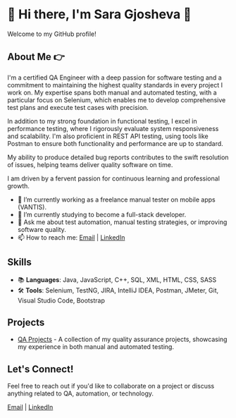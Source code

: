 # 👋 Hi there, I'm Sara Gjosheva 🚀

Welcome to my GitHub profile! 

## About Me 👉
I'm a certified QA Engineer with a deep passion for software testing and a commitment to maintaining the highest quality standards in every project I work on. My expertise spans both manual and automated testing, with a particular focus on Selenium, which enables me to develop comprehensive test plans and execute test cases with precision.

In addition to my strong foundation in functional testing, I excel in performance testing, where I rigorously evaluate system responsiveness and scalability. I'm also proficient in REST API testing, using tools like Postman to ensure both functionality and performance are up to standard.

My ability to produce detailed bug reports contributes to the swift resolution of issues, helping teams deliver quality software on time. 

I am driven by a fervent passion for continuous learning and professional growth.

- 🔭 I’m currently working as a freelance manual tester on mobile apps (VANTIS).
- 🌱 I’m currently studying to become a full-stack developer.
- 💬 Ask me about test automation, manual testing strategies, or improving software quality.
- 📫 How to reach me: [Email](mailto:sara_gjosheva@yahoo.com) | [LinkedIn](https://www.linkedin.com/in/sara-gjosheva)

## Skills
- 📚 **Languages**: Java, JavaScript, C++, SQL, XML, HTML, CSS, SASS
- 🛠️ **Tools**: Selenium, TestNG, JIRA, IntelliJ IDEA, Postman, JMeter, Git, Visual Studio Code, Bootstrap

## Projects 
- [QA Projects](https://github.com/SaraGjosheva/QA-Projects) - A collection of my quality assurance projects, showcasing my experience in both manual and automated testing.

## Let's Connect!
Feel free to reach out if you'd like to collaborate on a project or discuss anything related to QA, automation, or technology.

[Email](mailto:sara_gjosheva@yahoo.com) | [LinkedIn](https://www.linkedin.com/in/sara-gjosheva)
